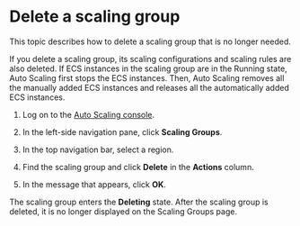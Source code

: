 # Delete a scaling group

This topic describes how to delete a scaling group that is no longer needed.

If you delete a scaling group, its scaling configurations and scaling rules are also deleted. If ECS instances in the scaling group are in the Running state, Auto Scaling first stops the ECS instances. Then, Auto Scaling removes all the manually added ECS instances and releases all the automatically added ECS instances.

1.  Log on to the [Auto Scaling console](https://essnew.console.aliyun.com/).

2.  In the left-side navigation pane, click **Scaling Groups**.

3.  In the top navigation bar, select a region.

4.  Find the scaling group and click **Delete** in the **Actions** column.

5.  In the message that appears, click **OK**.


The scaling group enters the **Deleting** state. After the scaling group is deleted, it is no longer displayed on the Scaling Groups page.

